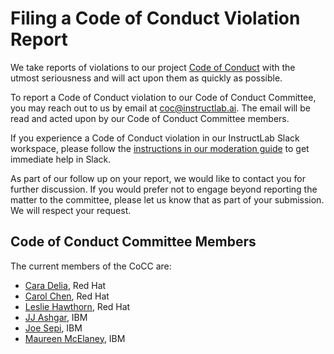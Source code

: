 # Filing a Code of Conduct Violation Report

We take reports of violations to our project [Code of Conduct](https://github.com/instructlab/community/blob/main/CODE_OF_CONDUCT.md) with the utmost seriousness and will act upon them as quickly as possible.

To report a Code of Conduct violation to our Code of Conduct Committee, you may reach out to us by email at [coc@instructlab.ai](mailto:coc@instructlab.ai). The email will be read and acted upon by our Code of Conduct Committee members.

If you experience a Code of Conduct violation in our InstructLab Slack workspace, please follow the [instructions in our moderation guide](https://github.com/instructlab/community/blob/main/InstructLabSlackModerationGuide.md#reporting-abuse) to get immediate help in Slack.

As part of our follow up on your report, we would like to contact you for further discussion. If you would prefer not to engage beyond reporting the matter to the committee, please let us know that as part of your submission. We will respect your request.

## Code of Conduct Committee Members

The current members of the CoCC are:

* [Cara Delia](https://github.com/caradelia), Red Hat
* [Carol Chen](https://github.com/cybette), Red Hat
* [Leslie Hawthorn](https://github.com/lhawthorn), Red Hat
* [JJ Ashgar](https://github.com/jjasghar), IBM
* [Joe Sepi](https://github.com/joesepi), IBM
* [Maureen McElaney](https://github.com/mmcelaney), IBM
